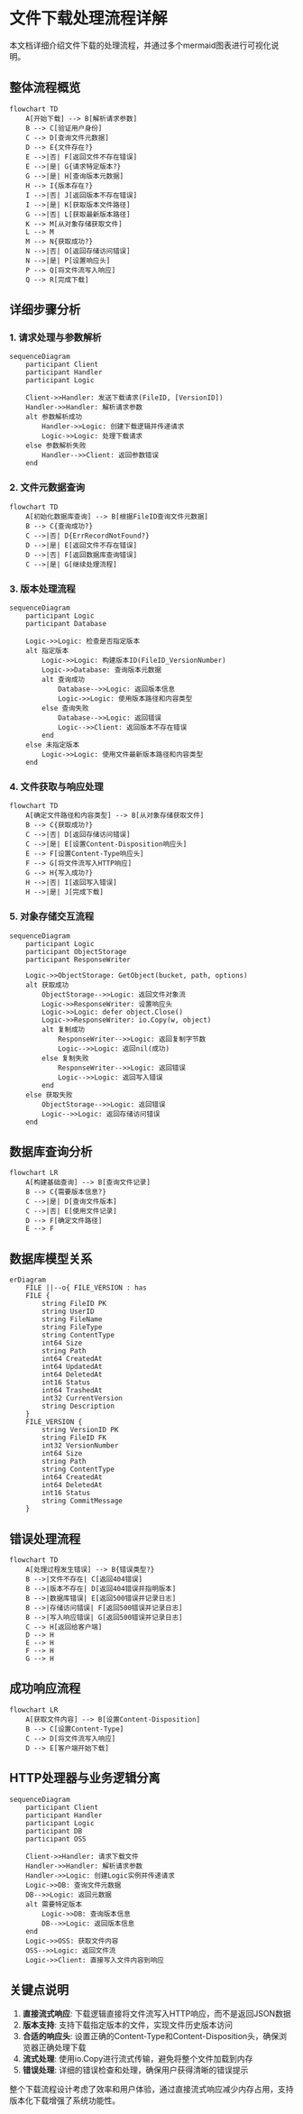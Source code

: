 # 文件下载处理流程详解

本文档详细介绍文件下载的处理流程，并通过多个mermaid图表进行可视化说明。

## 整体流程概览

```mermaid
flowchart TD
    A[开始下载] --> B[解析请求参数]
    B --> C[验证用户身份]
    C --> D[查询文件元数据]
    D --> E{文件存在?}
    E -->|否| F[返回文件不存在错误]
    E -->|是| G{请求特定版本?}
    G -->|是| H[查询版本元数据]
    H --> I{版本存在?}
    I -->|否| J[返回版本不存在错误]
    I -->|是| K[获取版本文件路径]
    G -->|否| L[获取最新版本路径]
    K --> M[从对象存储获取文件]
    L --> M
    M --> N{获取成功?}
    N -->|否| O[返回存储访问错误]
    N -->|是| P[设置响应头]
    P --> Q[将文件流写入响应]
    Q --> R[完成下载]
```

## 详细步骤分析

### 1. 请求处理与参数解析

```mermaid
sequenceDiagram
    participant Client
    participant Handler
    participant Logic
    
    Client->>Handler: 发送下载请求(FileID, [VersionID])
    Handler->>Handler: 解析请求参数
    alt 参数解析成功
        Handler->>Logic: 创建下载逻辑并传递请求
        Logic->>Logic: 处理下载请求
    else 参数解析失败
        Handler-->>Client: 返回参数错误
    end
```

### 2. 文件元数据查询

```mermaid
flowchart TD
    A[初始化数据库查询] --> B[根据FileID查询文件元数据]
    B --> C{查询成功?}
    C -->|否| D{ErrRecordNotFound?}
    D -->|是| E[返回文件不存在错误]
    D -->|否| F[返回数据库查询错误]
    C -->|是| G[继续处理流程]
```

### 3. 版本处理流程

```mermaid
sequenceDiagram
    participant Logic
    participant Database
    
    Logic->>Logic: 检查是否指定版本
    alt 指定版本
        Logic->>Logic: 构建版本ID(FileID_VersionNumber)
        Logic->>Database: 查询版本元数据
        alt 查询成功
            Database-->>Logic: 返回版本信息
            Logic->>Logic: 使用版本路径和内容类型
        else 查询失败
            Database-->>Logic: 返回错误
            Logic-->>Client: 返回版本不存在错误
        end
    else 未指定版本
        Logic->>Logic: 使用文件最新版本路径和内容类型
    end
```

### 4. 文件获取与响应处理

```mermaid
flowchart TD
    A[确定文件路径和内容类型] --> B[从对象存储获取文件]
    B --> C{获取成功?}
    C -->|否| D[返回存储访问错误]
    C -->|是| E[设置Content-Disposition响应头]
    E --> F[设置Content-Type响应头]
    F --> G[将文件流写入HTTP响应]
    G --> H{写入成功?}
    H -->|否| I[返回写入错误]
    H -->|是| J[完成下载]
```

### 5. 对象存储交互流程

```mermaid
sequenceDiagram
    participant Logic
    participant ObjectStorage
    participant ResponseWriter
    
    Logic->>ObjectStorage: GetObject(bucket, path, options)
    alt 获取成功
        ObjectStorage-->>Logic: 返回文件对象流
        Logic->>ResponseWriter: 设置响应头
        Logic->>Logic: defer object.Close()
        Logic->>ResponseWriter: io.Copy(w, object)
        alt 复制成功
            ResponseWriter-->>Logic: 返回复制字节数
            Logic-->>Logic: 返回nil(成功)
        else 复制失败
            ResponseWriter-->>Logic: 返回错误
            Logic-->>Logic: 返回写入错误
        end
    else 获取失败
        ObjectStorage-->>Logic: 返回错误
        Logic-->>Logic: 返回存储访问错误
    end
```

## 数据库查询分析

```mermaid
flowchart LR
    A[构建基础查询] --> B[查询文件记录]
    B --> C{需要版本信息?}
    C -->|是| D[查询文件版本]
    C -->|否| E[使用文件记录]
    D --> F[确定文件路径]
    E --> F
```

## 数据库模型关系

```mermaid
erDiagram
    FILE ||--o{ FILE_VERSION : has
    FILE {
        string FileID PK
        string UserID
        string FileName
        string FileType
        string ContentType
        int64 Size
        string Path
        int64 CreatedAt
        int64 UpdatedAt
        int64 DeletedAt
        int16 Status
        int64 TrashedAt
        int32 CurrentVersion
        string Description
    }
    FILE_VERSION {
        string VersionID PK
        string FileID FK
        int32 VersionNumber
        int64 Size
        string Path
        string ContentType
        int64 CreatedAt
        int64 DeletedAt
        int16 Status
        string CommitMessage
    }
```

## 错误处理流程

```mermaid
flowchart TD
    A[处理过程发生错误] --> B{错误类型?}
    B -->|文件不存在| C[返回404错误]
    B -->|版本不存在| D[返回404错误并指明版本]
    B -->|数据库错误| E[返回500错误并记录日志]
    B -->|存储访问错误| F[返回500错误并记录日志]
    B -->|写入响应错误| G[返回500错误并记录日志]
    C --> H[返回给客户端]
    D --> H
    E --> H
    F --> H
    G --> H
```

## 成功响应流程

```mermaid
flowchart LR
    A[获取文件内容] --> B[设置Content-Disposition]
    B --> C[设置Content-Type]
    C --> D[将文件流写入响应]
    D --> E[客户端开始下载]
```

## HTTP处理器与业务逻辑分离

```mermaid
sequenceDiagram
    participant Client
    participant Handler
    participant Logic
    participant DB
    participant OSS
    
    Client->>Handler: 请求下载文件
    Handler->>Handler: 解析请求参数
    Handler->>Logic: 创建Logic实例并传递请求
    Logic->>DB: 查询文件元数据
    DB-->>Logic: 返回元数据
    alt 需要特定版本
        Logic->>DB: 查询版本信息
        DB-->>Logic: 返回版本信息
    end
    Logic->>OSS: 获取文件内容
    OSS-->>Logic: 返回文件流
    Logic->>Client: 直接写入文件内容到响应
```

## 关键点说明

1. **直接流式响应**: 下载逻辑直接将文件流写入HTTP响应，而不是返回JSON数据
2. **版本支持**: 支持下载指定版本的文件，实现文件历史版本访问
3. **合适的响应头**: 设置正确的Content-Type和Content-Disposition头，确保浏览器正确处理下载
4. **流式处理**: 使用io.Copy进行流式传输，避免将整个文件加载到内存
5. **错误处理**: 详细的错误检查和处理，确保用户获得清晰的错误提示

整个下载流程设计考虑了效率和用户体验，通过直接流式响应减少内存占用，支持版本化下载增强了系统功能性。
